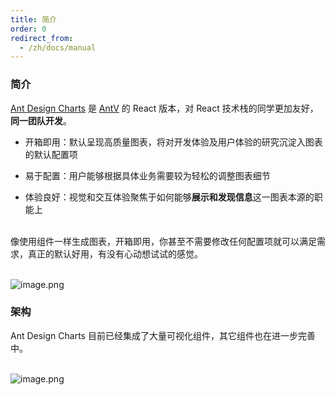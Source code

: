 ```yaml
---
title: 简介
order: 0
redirect_from:
  - /zh/docs/manual
---
```


### 简介

[Ant Design Charts](https://github.com/ant-design/ant-design-charts) 是 [AntV](https://antv.vision) 的 React 版本，对 React 技术栈的同学更加友好，<b>同一团队开发</b>。

- 开箱即用：默认呈现高质量图表，将对开发体验及用户体验的研究沉淀入图表的默认配置项

- 易于配置：用户能够根据具体业务需要较为轻松的调整图表细节

- 体验良好：视觉和交互体验聚焦于如何能够**展示和发现信息**这一图表本源的职能上

<br /> 像使用组件一样生成图表，开箱即用，你甚至不需要修改任何配置项就可以满足需求，真正的默认好用，有没有心动想试试的感觉。

<br />![image.png](https://gw.alipayobjects.com/zos/antfincdn/TcUwTMuNxI/0a9ac684-e862-4889-b783-e0a75a0e3138.png#align=left&display=inline&height=951&name=image.png&originHeight=1901&originWidth=2000&size=968667&status=done&style=none&width=1000)

### 架构

Ant Design Charts 目前已经集成了大量可视化组件，其它组件也在进一步完善中。

<br />![image.png](https://mdn.alipayobjects.com/huamei_qa8qxu/afts/img/A*THSzQoAZvz0AAAAAAAAAAAAADmJ7AQ/original)
